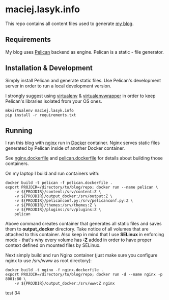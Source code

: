 # maciej.lasyk.info #

This repo contains all content files used to generate 
[my blog](http://maciej.lasyk.info).

## Requirements ##

My blog uses [Pelican](http://blog.getpelican.com/) backend as engine. Pelican 
is a static - file generator.

## Installation & Development ##

Simply install Pelican and generate static files. Use Pelican's development
server in order to run a local development version.

I strongly suggest using [virtualenv](https://virtualenv.pypa.io/en/stable/) &
[virtualenvwrapper](https://virtualenvwrapper.readthedocs.io/en/latest/) in 
order to keep Pelican's libraries isolated from your OS ones.

```
mkvirtualenv maciej.lasyk.info
pip install -r requirements.txt
```

## Running ##

I run this blog with [nginx](https://www.nginx.org/) run in 
[Docker](https://www.docker.com) container. Nginx serves static files 
generated by Pelican inside of another Docker container.

See [nginx.dockerfile](nginx.dockerfile) and 
[pelican.dockerfile](pelican.dockerfile) for details about building those
containers.

On my laptop I build and run containers with:

```
docker build -t pelican -f pelican.dockerfile .
export PROJDIR=/directory/to/blog/repo; docker run --name pelican \
    -v ${PROJDIR}/content:/srv/content:Z \
    -v ${PROJDIR}/output_docker:/srv/output:Z \
    -v ${PROJDIR}/pelicanconf.py:/srv/pelicanconf.py:Z \
    -v ${PROJDIR}/themes:/srv/themes:Z \
    -v ${PROJDIR}/plugins:/srv/plugins:Z \
    pelican
```

Above command creates container that generates all static files and saves
them to **output_docker** directory. Take notice of all volumes that are
attached to this container. Also keep in mind that I use **SELinux** in 
enforcing mode - that's why every volume has **:Z** added in order to have
proper context defined on mounted files by SELinux.

Next simply build and run Nginx container (just make sure you configure nginx
to use /srv/www as root directory):

```
docker build -t nginx -f nginx.dockerfile .
export PROJDIR=/directory/to/blog/repo; docker run -d --name nginx -p 8001:80 \
    -v ${PROJDIR}/output_docker:/srv/www:Z nginx
```
test 34
